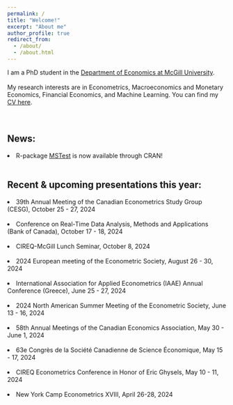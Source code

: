 ```yaml
---
permalink: /
title: "Welcome!"
excerpt: "About me"
author_profile: true
redirect_from: 
  - /about/
  - /about.html
---
```

I am a PhD student in the [Department of Economics at McGill University](https://www.mcgill.ca/economics/). 
<br />
<br />
My research interests are in Econometrics, Macroeconomics and Monetary Economics, Financial Economics, and Machine Learning. You can find my [CV here](https://roga11.github.io/gabrielrodriguez.github.io/files/GRodriguezRondon_JM_CV_20241004.pdf). 
<br />
<br />
<br />
## News:
<li>R-package <a href="https://cran.r-project.org/web/packages/MSTest/MSTest.pdf">MSTest</a> is now available through CRAN! </li>
<br />

## Recent & upcoming presentations this year:
<li>39th Annual Meeting of the Canadian Econometrics Study Group (CESG), October 25 - 27, 2024</li>
<br />
<li>Conference on Real-Time Data Analysis, Methods and Applications (Bank of Canada), October 17 - 18, 2024</li>
<br />
<li>CIREQ-McGill Lunch Seminar, October 8, 2024</li>
<br />
<li>2024 European meeting of the Econometric Society, August 26 - 30, 2024</li>
<br />
<li>International Association for Applied Econometrics (IAAE) Annual Conference (Greece), June 25 - 27, 2024</li>
<br />
<li>2024 North American Summer Meeting of the Econometric Society, June 13 - 16, 2024</li>
<br />
<li>58th Annual Meetings of the Canadian Economics Association, May 30 - June 1, 2024</li>
<br />
<li>63e Congrès de la Société Canadienne de Science Économique, May 15 - 17, 2024</li>
<br />
<li>CIREQ Econometrics Conference in Honor of Eric Ghysels, May 10 - 11, 2024</li>
<br />
<li>New York Camp Econometrics XVIII, April 26-28, 2024</li>
<br />
